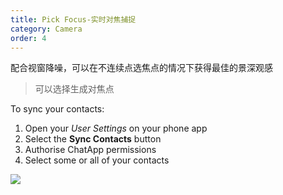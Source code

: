 ```yaml
---
title: Pick Focus-实时对焦捕捉
category: Camera
order: 4
---
```


配合视窗降噪，可以在不连续点选焦点的情况下获得最佳的景深观感

> 可以选择生成对焦点

To sync your contacts:

1. Open your *User Settings* on your phone app
2. Select the **Sync Contacts** button
3. Authorise ChatApp permissions
4. Select some or all of your contacts

![](//placehold.it/800x600)
